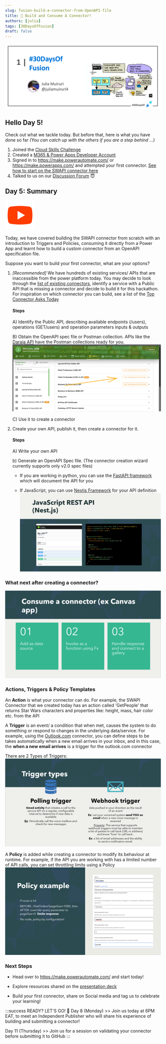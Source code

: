 ```yaml
---
slug: fusion-build-a-connector-from-OpenAPI-file
title: 🔌 Build and Consume A Connector!
authors: [julia]
tags: [30DaysOfFusion]
draft: false
---
```



<head>
  <meta name="twitter:url" content="https://microsoft.github.io/30daysof/docs/roadmaps/fusion" />
  <meta name="twitter:title" content="30DaysOfFusion Kick-Off" />
  <meta name="twitter:description" content="Join us for #30DaysOfLearning initiatives that take you from fundamental concepts to functional code to cloud deployment!" />
  <meta name="twitter:image" content="https://microsoft.github.io/30daysof/assets/images/fusion-f731f3ccac8a8ee153416f249d058b46.png" />
  <meta name="twitter:card" content="summary_large_image" />
  <meta name="twitter:creator" content="@nitya" />
  <meta name="twitter:site" content="@AzureAdvocates" /> 
  <link rel="canonical" href="https://aka.ms/TheConnectorHackathon" />
</head>

![30DaysOfFusion](./../../static/img/banners/fusion.png)

## Hello Day 5! 

Check out what we tackle today. But before that, here is what you have done so far _(You can catch up with the others if you are a step behind ...)_

1. Joined the [Cloud Skills Challenge](https://aka.ms/ConnectorSkillsChallenge)
1. Created a [M365 & Power Apps Developer Account](https://techcommunity.microsoft.com/t5/educator-developer-blog/recap-of-day-2-onboarding-session-30days-of-learning-nigeria/ba-p/3490280?WT.mc_id=academic-0000-juliamuiruri)
1. Signed in to https://make.powerautomate.com/ or https://make.powerapps.com/ and attempted your first connector. [See how to start on the SWAPI connector here](https://youtu.be/CMCuNYVW4B0)
1. Talked to us on our [Discussion Forum](https://github.com/microsoft/30daysof/discussions/16) 😇

## Day 5: Summary
[![YouTube](../fusion/img/icons8-youtube.svg "Watch the recording on YouTube")](https://youtu.be/li84cF9Zsrs)

Today, we have covered building the SWAPI connector from scratch with an introduction to Triggers and Policies, consuming it directly from a Power App and learnt how to build a custom connector from an OpenAPI specification file.

Suppose you want to build your first connector, what are your options?
1. _[Recommended]_ We have hundreds of existing services/ APIs that are inaccessible from the power platform today. You may decide to look through the [list of existing connectors](https://learn.microsoft.com/en-us/connectors/connector-reference/?WT.mc_id=academic-73999-juliamuiruri), identify a service with a Public API that is missing a connector and decide to build it for this hackathon. For inspiration on which connector you can build, see a list of the [Top Connector Asks Today](https://github.com/microsoft/PowerPlatformConnectors/wiki/Top-Connector-Asks?WT.mc_id=academic-73999-juliamuiruri)

    #### Steps
    A) Identify the Public API, describing available endpoints (/users), operations (GET/users) and operation parameters inputs & outputs

    B) Obtain the OpenAPI spec file or Postman collection. APIs like the [Daraja API](https://developer.safaricom.co.ke/APIs) have the Postman collections ready for you.
    ![Daraja API Postman collections](../fusion/img/daraja-api-postman.png)

    C) Use it to create a connector
1. Create your own API, publish it, then create a connector for it.

    #### Steps
    A) Write your own API

    b) Generate an OpenAPI Spec file. (The  connector creation wizard currently supports only v2.0 spec files) 
    
    - If you are working in python, you can use the [FastAPI framework](https://fastapi.tiangolo.com/tutorial/?WT.mc_id=academic-73999-juliamuiruri) which will document the API for you

    - If JavaScript, you can use [Nestjs Framework](https://docs.nestjs.com/openapi/introduction) for your API definition
    ![Nestjs - JavaScript](../fusion/img/nestjs.png)

### What next after creating a connector?
![Steps to consume a connector](../fusion/img/consume-connector.png)

### Actions, Triggers & Policy Templates
An **Action** is what your connector can do. For example, the SWAPI Connector that we created today has an action called 'GetPeople' that returns Star Wars characters and properties like: height, mass, hair color etc. from the API 

A **Trigger** is an event/ a condition that when met, causes the system to do something or respond to changes in the underlying data/service. For example, using the [Outlook.com](https://learn.microsoft.com/en-us/connectors/outlook/?WT.mc_id=academic-73999-juliamuiruri) connector, you can define steps to be takes automatically when a new email arrives in your inbox, and in this case, the **when a new email arrives** is a trigger for the outlook.com connector 

There are 2 Types of Triggers:
![Trigger types](../fusion/img/types-of-triggers.png)

A **Policy** is added while creating a connector to modify its behaviour at runtime. For example, if the API you are working with has a limited number of API calls, you can set throttling limits using a Policy
![An example of a policy](../fusion/img/policy-example.png)

### Next Steps
- Head over to https://make.powerautomate.com/ and start today!

- Explore resources shared on the [presentation deck](https://github.com/microsoft/30daysof/discussions/16#discussioncomment-3678667)

- Build your first connector, share on Social media and tag us to celebrate your learning!

:::success READY? LET'S GO! 🎉
Day 8 (Monday) >> Join us today at 6PM EAT, to meet an Independent Publisher who will share his experience of building and submitting a connector!

Day 11 (Thursday) >> Join us for a session on validating your connector before submitting it to GitHub
:::